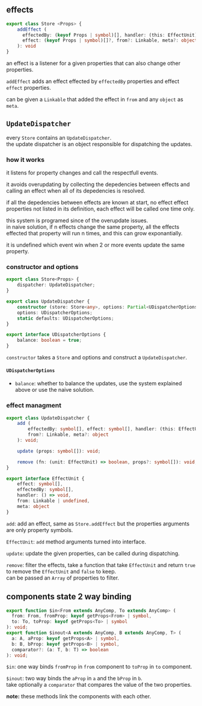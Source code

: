 ## effects
```typescript
export class Store <Props> {
	addEffect (
	  effectedBy: (keyof Props | symbol)[], handler: (this: EffectUnit) => void,
	  effect: (keyof Props | symbol)[]?, from?: Linkable, meta?: object
	): void
}
```
an effect is a listener for a given properties that can also change other properties.

`addEffect` adds an effect effected by `effectedBy` properties and effect `effect` properties.

can be given a `Linkable` that added the effect in `from` and any `object` as `meta`.

## `UpdateDispatcher`
every `Store` contains an `UpdateDispatcher`.   
the update dispatcher is an object responsible for dispatching the updates.

### how it works
it listens for property changes and call the respectfull events.

it avoids overupdating by collecting the depedencies between effects and calling an effect
when all of its depedencies is resolved.

if all the depedencies between effects are known at start, no effect effect properties not
listed in its definition, each effect will be called one time only.

this system is programed since of the overupdate issues.   
in naive solution, if n effects change the same property, all the effects effected that 
property will run n times, and this can grow exponantially.

it is undefined which event win when 2 or more events update the same property.

### constructor and options
```typescript
export class Store<Props> {
	dispatcher: UpdateDispatcher;
}

export class UpdateDispatcher {
	constructor (store: Store<any>, options: Partial<UDispatcherOptions>?);
	options: UDispatcherOptions;
	static defaults: UDispatcherOptions;
}

export interface UDispatcherOptions {
	balance: boolean = true;
}
```
`constructor` takes a `Store` and options and construct a `UpdateDispatcher`.

#### `UDispatcherOptions`
- `balance`: whether to balance the updates, use the system explained above or use the naive 
solution.

### effect managment
```typescript
export class UpdateDispatcher {
	add (
		effectedBy: symbol[], effect: symbol[], handler: (this: EffectUnit) => void,
		from?: Linkable, meta?: object
	): void;

	update (props: symbol[]): void;

	remove (fn: (unit: EffectUnit) => boolean, props?: symbol[]): void;
}

export interface EffectUnit {
	effect: symbol[],
	effectedBy: symbol[],
	handler: () => void,
	from: Linkable | undefined,
	meta: object
}
```
`add`: add an effect, same as `Store.addEffect` but the properties arguments are only property
symbols.

`EffectUnit`: `add` method arguments turned into interface.

`update`: update the given properties, can be called during dispatching.

`remove`: filter the effects, take a function that take `EffectUnit` and return `true` to 
remove the `EffectUnit` and `false` to keep.    
can be passed an `Array` of properties to filter.

## components state 2 way binding
```typescript
export function $in<From extends AnyComp, To extends AnyComp> (
  from: From, fromProp: keyof getProps<From> | symbol,
  to: To, toProp: keyof getProps<To> | symbol
): void;
export function $inout<A extends AnyComp, B extends AnyComp, T> (
  a: A, aProp: keyof getProps<A> | symbol, 
  b: B, bProp: keyof getProps<B> | symbol,
  comparator?: (a: T, b: T) => boolean
): void;
```
`$in`: one way binds `fromProp` in `from` component to `toProp` in `to` component.

`$inout`: two way binds the `aProp` in `a` and the `bProp` in `b`.    
take optionally a `comparator` that compares the value of the two properties.

**note:** these methods link the components with each other.